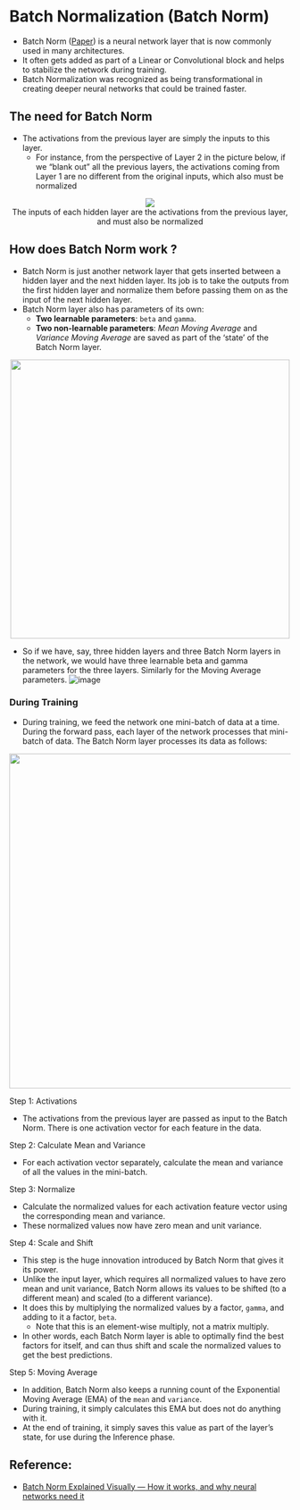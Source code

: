 # Batch Normalization (Batch Norm)
- Batch Norm ([Paper](https://arxiv.org/pdf/1502.03167.pdf)) is a neural network layer that is now commonly used in many architectures. 
- It often gets added as part of a Linear or Convolutional block and helps to stabilize the network during training.
- Batch Normalization was recognized as being transformational in creating deeper neural networks that could be trained faster.

## The need for Batch Norm
- The activations from the previous layer are simply the inputs to this layer. 
  - For instance, from the perspective of Layer 2 in the picture below, if we “blank out” all the previous layers, the activations coming from Layer 1 are no different from the original inputs, which also must be normalized

<p align="center"><img src="https://user-images.githubusercontent.com/64508435/226077388-dda61fb2-30c9-4c3b-ad9c-ef5128b0b985.png"/><br>The inputs of each hidden layer are the activations from the previous layer, and must also be normalized</p>

## How does Batch Norm work ?
- Batch Norm is just another network layer that gets inserted between a hidden layer and the next hidden layer. Its job is to take the outputs from the first hidden layer and normalize them before passing them on as the input of the next hidden layer.
- Batch Norm layer also has parameters of its own:
  - **Two learnable parameters**: `beta` and `gamma`.
  - **Two non-learnable parameters**: *Mean Moving Average* and *Variance Moving Average* are saved as part of the ‘state’ of the Batch Norm layer.

<p align="center"><img width=500 src="https://user-images.githubusercontent.com/64508435/226077539-e33446e3-1546-4420-9fea-6dc16bedf13c.png"/></p>

- So if we have, say, three hidden layers and three Batch Norm layers in the network, we would have three learnable beta and gamma parameters for the three layers. Similarly for the Moving Average parameters.
![image](https://user-images.githubusercontent.com/64508435/226077638-5c20103d-46ca-47a1-86c0-d05fd5659588.png)

### During Training
- During training, we feed the network one mini-batch of data at a time. During the forward pass, each layer of the network processes that mini-batch of data. The Batch Norm layer processes its data as follows:
<p align="center"><img width=600 src="https://user-images.githubusercontent.com/64508435/226078414-48b3d9cf-22e0-43fe-994d-313cd42f8877.png"/></p>

Step 1: Activations
- The activations from the previous layer are passed as input to the Batch Norm. There is one activation vector for each feature in the data.

Step 2: Calculate Mean and Variance
- For each activation vector separately, calculate the mean and variance of all the values in the mini-batch.

Step 3: Normalize
- Calculate the normalized values for each activation feature vector using the corresponding mean and variance. 
- These normalized values now have zero mean and unit variance.

Step 4: Scale and Shift
- This step is the huge innovation introduced by Batch Norm that gives it its power. 
- Unlike the input layer, which requires all normalized values to have zero mean and unit variance, Batch Norm allows its values to be shifted (to a different mean) and scaled (to a different variance). 
- It does this by multiplying the normalized values by a factor, `gamma`, and adding to it a factor, `beta`. 
  - Note that this is an element-wise multiply, not a matrix multiply.
- In other words, each Batch Norm layer is able to optimally find the best factors for itself, and can thus shift and scale the normalized values to get the best predictions.

Step 5: Moving Average
- In addition, Batch Norm also keeps a running count of the Exponential Moving Average (EMA) of the `mean` and `variance`. 
- During training, it simply calculates this EMA but does not do anything with it. 
- At the end of training, it simply saves this value as part of the layer’s state, for use during the Inference phase.


## Reference:
- [Batch Norm Explained Visually — How it works, and why neural networks need it](https://towardsdatascience.com/batch-norm-explained-visually-how-it-works-and-why-neural-networks-need-it-b18919692739)
